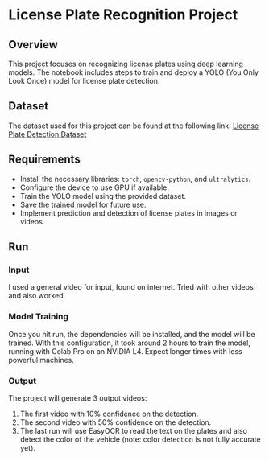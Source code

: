 # License Plate Recognition Project

## Overview

This project focuses on recognizing license plates using deep learning models. The notebook includes steps to train and deploy a YOLO (You Only Look Once) model for license plate detection.

## Dataset

The dataset used for this project can be found at the following link:
[License Plate Detection Dataset](https://universe.roboflow.com/haeun-kim-ri91b/license-plate-detection-wienp/dataset/2)

## Requirements

- Install the necessary libraries: `torch`, `opencv-python`, and `ultralytics`.
- Configure the device to use GPU if available.
- Train the YOLO model using the provided dataset.
- Save the trained model for future use.
- Implement prediction and detection of license plates in images or videos.

## Run

### Input

I used a general video for input, found on internet.
Tried with other videos and also worked.

### Model Training

Once you hit run, the dependencies will be installed, and the model will be trained. With this configuration, it took around 2 hours to train the model, running with Colab Pro on an NVIDIA L4. Expect longer times with less powerful machines.

### Output

The project will generate 3 output videos:
1. The first video with 10% confidence on the detection.
2. The second video with 50% confidence on the detection.
3. The last run will use EasyOCR to read the text on the plates and also detect the color of the vehicle (note: color detection is not fully accurate yet).

